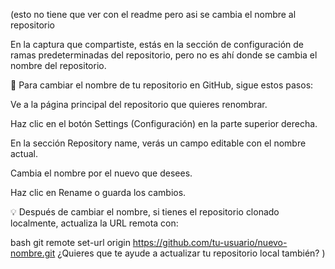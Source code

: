 (esto no tiene que ver con el readme pero asi se cambia el nombre al repositorio

En la captura que compartiste, estás en la sección de configuración de ramas predeterminadas del repositorio, pero no es ahí donde se cambia el nombre del repositorio.

🔧 Para cambiar el nombre de tu repositorio en GitHub, sigue estos pasos:

Ve a la página principal del repositorio que quieres renombrar.

Haz clic en el botón Settings (Configuración) en la parte superior derecha.

En la sección Repository name, verás un campo editable con el nombre actual.

Cambia el nombre por el nuevo que desees.

Haz clic en Rename o guarda los cambios.

💡 Después de cambiar el nombre, si tienes el repositorio clonado localmente, actualiza la URL remota con:

bash
git remote set-url origin https://github.com/tu-usuario/nuevo-nombre.git
¿Quieres que te ayude a actualizar tu repositorio local también?
)

